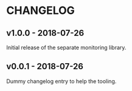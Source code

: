 # CHANGELOG

## v1.0.0 - 2018-07-26

Initial release of the separate monitoring library.

## v0.0.1 - 2018-07-26

Dummy changelog entry to help the tooling.
